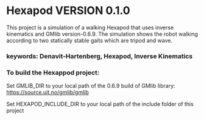 # Hexapod VERSION 0.1.0

This project is a simulation of a walking Hexapod that uses inverse kinematics and GMlib version-0.6.9. The simulation shows the robot walking according to two statically stable gaits which are tripod and wave.

### keywords: Denavit-Hartenberg, Hexapod, Inverse Kinematics



### To build the Hexappod project:

Set GMLIB_DIR to your local path of the 0.6.9 build of GMlib library: https://source.uit.no/gmlib/gmlib

Set HEXAPOD_INCLUDE_DIR to your local path of the include folder of this project